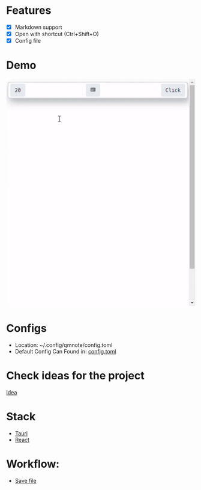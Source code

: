 # Features
- [x] Markdown support
- [x] Open with shortcut (Ctrl+Shift+O)
- [x] Config file

# Demo
![Demo](./storage/demo.gif)

# Configs
- Location: ~/.config/qmnote/config.toml
- Default Config Can Found in: [config.toml](./storage/config.toml)


# Check ideas for the project
[Idea](./.idea/roadmap.md)


# Stack
 - [Tauri](https://tauri.app/)
 - [React](https://reactjs.org/)


# Workflow:
- [Save file](./.idea/saving-file.excalidraw)
